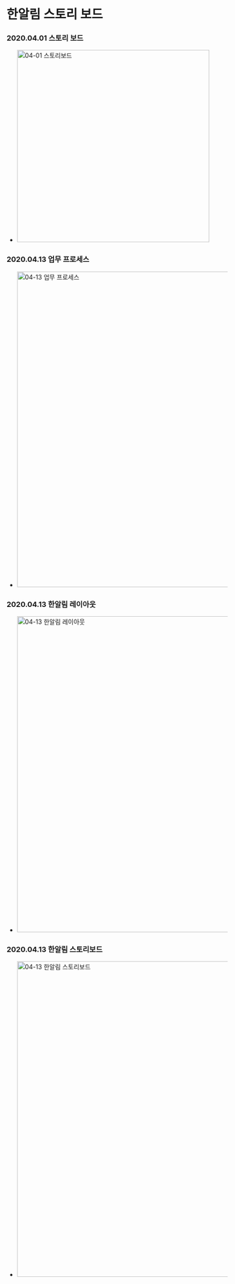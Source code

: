 # 한알림 스토리 보드

### 2020.04.01 스토리 보드
 - <img width="438" alt="04-01 스토리보드" src="https://user-images.githubusercontent.com/55692618/79937644-66540f80-8495-11ea-836d-15065250ad11.PNG">

### 2020.04.13 업무 프로세스
- <img width="719" alt="04-13 업무 프로세스" src="https://user-images.githubusercontent.com/55692618/79937646-681dd300-8495-11ea-826d-4569724e08b7.PNG">

### 2020.04.13 한알림 레이아웃
- <img width="720" alt="04-13 한알림 레이아웃" src="https://user-images.githubusercontent.com/55692618/79937649-694f0000-8495-11ea-9314-4d21035a9cf9.PNG">

### 2020.04.13 한알림 스토리보드 
- <img width="719" alt="04-13 한알림 스토리보드" src="https://user-images.githubusercontent.com/55692618/79937652-69e79680-8495-11ea-9d33-1a2cdbc5f129.PNG">



